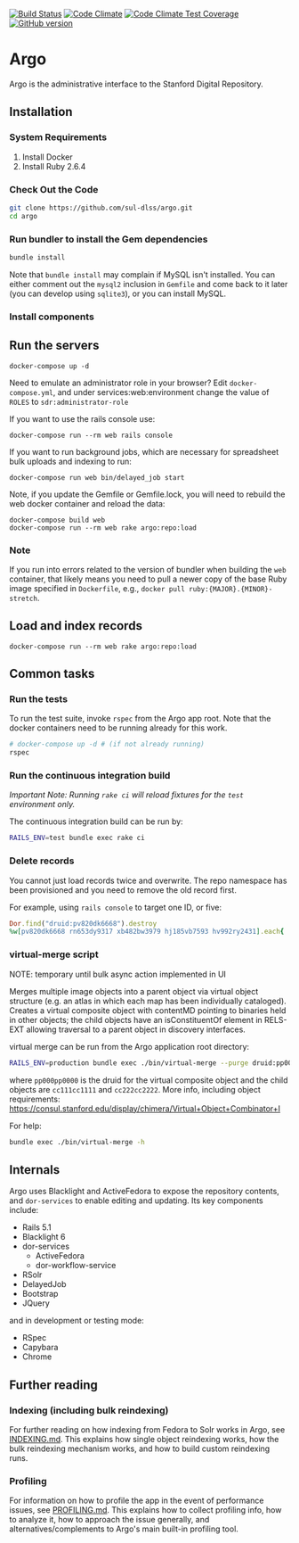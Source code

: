 [![Build Status](https://travis-ci.org/sul-dlss/argo.png?branch=master)](https://travis-ci.org/sul-dlss/argo)
[![Code Climate](https://codeclimate.com/github/sul-dlss/argo/badges/gpa.svg)](https://codeclimate.com/github/sul-dlss/argo)
[![Code Climate Test Coverage](https://codeclimate.com/github/sul-dlss/argo/badges/coverage.svg)](https://codeclimate.com/github/sul-dlss/argo/coverage)
[![GitHub version](https://badge.fury.io/gh/sul-dlss%2Fargo.svg)](https://badge.fury.io/gh/sul-dlss%2Fargo)

# Argo

Argo is the administrative interface to the Stanford Digital Repository.

## Installation

### System Requirements

1. Install Docker
2. Install Ruby 2.6.4

### Check Out the Code

```bash
git clone https://github.com/sul-dlss/argo.git
cd argo
```

### Run bundler to install the Gem dependencies

```bash
bundle install
```

Note that `bundle install` may complain if MySQL isn't installed.  You can either comment out the `mysql2` inclusion in `Gemfile` and come back to it later (you can develop using `sqlite3`), or you can install MySQL.

### Install components
## Run the servers

```
docker-compose up -d
```

Need to emulate an administrator role in your browser?  Edit `docker-compose.yml`, and under services:web:environment
change the value of `ROLES` to `sdr:administrator-role`

If you want to use the rails console use:

```
docker-compose run --rm web rails console
```

If you want to run background jobs, which are necessary for spreadsheet bulk uploads and indexing to run:

```
docker-compose run web bin/delayed_job start
```

Note, if you update the Gemfile or Gemfile.lock, you will need to rebuild the web docker container and reload the data:

```
docker-compose build web
docker-compose run --rm web rake argo:repo:load
```

### Note

If you run into errors related to the version of bundler when building the `web` container, that likely means you need to pull a newer copy of the base Ruby image specified in `Dockerfile`, e.g., `docker pull ruby:{MAJOR}.{MINOR}-stretch`.

## Load and index records

```
docker-compose run --rm web rake argo:repo:load
```

## Common tasks

### Run the tests

To run the test suite, invoke `rspec` from the Argo app root.  Note that the docker containers need to be running already for this work.
```bash
# docker-compose up -d # (if not already running)
rspec
```

### Run the continuous integration build

_Important Note: Running `rake ci` will reload fixtures for the `test` environment only._

The continuous integration build can be run by:
```bash
RAILS_ENV=test bundle exec rake ci
```

### Delete records

You cannot just load records twice and overwrite.  The repo namespace has been provisioned and you need to remove the old record first.

For example, using `rails console` to target one ID, or five:

```ruby
Dor.find("druid:pv820dk6668").destroy
%w[pv820dk6668 rn653dy9317 xb482bw3979 hj185vb7593 hv992ry2431].each{ |pid| Dor.find("druid:#{pid}").destroy }
```

### virtual-merge script

NOTE: temporary until bulk async action implemented in UI

Merges multiple image objects into a parent object via virtual object structure (e.g. an atlas in which each map has been individually cataloged).  Creates a virtual composite object with contentMD pointing to binaries held in other objects; the child objects have an isConstituentOf element in RELS-EXT allowing traversal to a parent object in discovery interfaces.

virtual merge can be run from the Argo application root directory:

```bash
RAILS_ENV=production bundle exec ./bin/virtual-merge --purge druid:pp000pp0000 druid:cc111cc1111 druid:cc222cc2222
```

where `pp000pp0000` is the druid for the virtual composite object and the child objects are `cc111cc1111` and `cc222cc2222`.  More info, including object requirements: <https://consul.stanford.edu/display/chimera/Virtual+Object+Combinator+I>

For help:

```bash
bundle exec ./bin/virtual-merge -h
```

## Internals

Argo uses Blacklight and ActiveFedora to expose the repository contents, and `dor-services` to enable editing and updating. Its key components include:

- Rails 5.1
- Blacklight 6
- dor-services
  - ActiveFedora
  - dor-workflow-service
- RSolr
- DelayedJob
- Bootstrap
- JQuery

and in development or testing mode:

- RSpec
- Capybara
- Chrome

## Further reading

### Indexing (including bulk reindexing)

For further reading on how indexing from Fedora to Solr works in Argo, see [INDEXING.md](INDEXING.md).  This explains how single object reindexing works, how the bulk reindexing mechanism works, and how to build custom reindexing runs.

### Profiling

For information on how to profile the app in the event of performance issues, see [PROFILING.md](PROFILING.md).  This explains how to collect profiling info, how to analyze it, how to approach the issue generally, and alternatives/complements to Argo's main built-in profiling tool.
